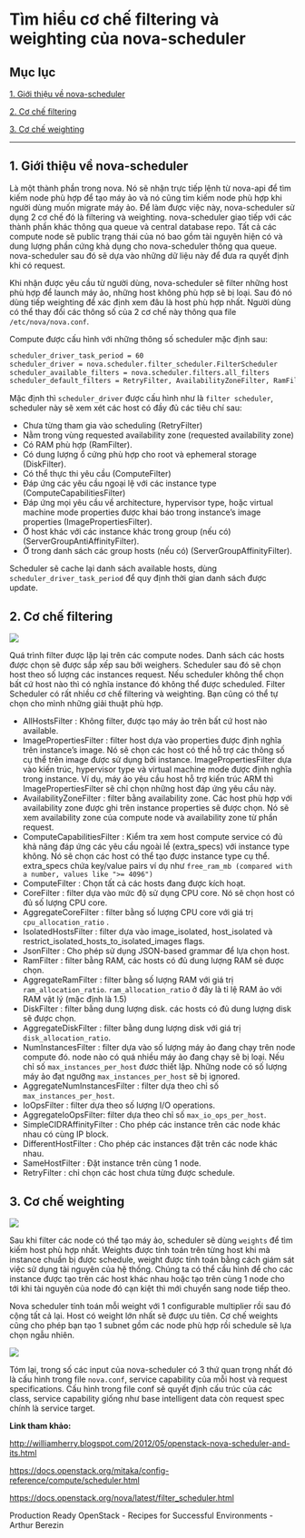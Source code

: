 # Tìm hiểu cơ chế filtering và weighting của nova-scheduler

## Mục lục

[1. Giới thiệu về nova-scheduler](#1)

[2. Cơ chế filtering](#2)

[3. Cơ chế weighting](#3)

----------

<a name ="1"></a>
## 1. Giới thiệu về nova-scheduler

Là một thành phần trong nova. Nó sẽ nhận trực tiếp lệnh từ nova-api để tìm kiếm node phù hợp để tạo máy ảo và nó cũng tim kiếm node phù hợp khi người dùng muốn migrate máy ảo. Để làm được việc này, nova-scheduler sử dụng 2 cơ chế đó là filtering và weighting. nova-scheduler giao tiếp với các thành phần khác thông qua queue và central database repo. Tất cả các compute node sẽ public trạng thái của nó bao gồm tài nguyên hiện có và dung lượng phần cứng khả dụng cho nova-scheduler thông qua queue. nova-scheduler sau đó sẽ dựa vào những dữ liệu này để đưa ra quyết định khi có request.

Khi nhận được yêu cầu từ người dùng, nova-scheduler sẽ filter những host phù hợp để launch máy ảo, những host không phù hợp sẽ bị loại. Sau đó nó dùng tiếp weighting để xác định xem đâu là host phù hợp nhất. Người dùng có thể thay đổi các thông số của 2 cơ chế này thông qua file `/etc/nova/nova.conf`.

Compute được cấu hình với những thông số scheduler mặc định sau:

``` sh
scheduler_driver_task_period = 60
scheduler_driver = nova.scheduler.filter_scheduler.FilterScheduler
scheduler_available_filters = nova.scheduler.filters.all_filters
scheduler_default_filters = RetryFilter, AvailabilityZoneFilter, RamFilter, DiskFilter, ComputeFilter, ComputeCapabilitiesFilter, ImagePropertiesFilter, ServerGroupAntiAffinityFilter, ServerGroupAffinityFilter
```

Mặc định thì `scheduler_driver` được cấu hình như là `filter scheduler`, scheduler này sẽ xem xét các host có đầy đủ các tiêu chí sau:

- Chưa từng tham gia vào scheduling (RetryFilter)
- Nằm trong vùng requested availability zone (requested availability zone)
- Có RAM phù hợp (RamFilter).
- Có dung lượng ổ cứng phù hợp cho root và ephemeral storage (DiskFilter).
- Có thể thực thi yêu cầu (ComputeFilter)
- Đáp ứng các yêu cầu ngoại lệ với các instance type (ComputeCapabilitiesFilter)
- Đáp ứng mọi yêu cầu về architecture, hypervisor type, hoặc virtual machine mode properties được khai báo trong instance’s image properties (ImagePropertiesFilter).
- Ở host khác với các instance khác trong group (nếu có) (ServerGroupAntiAffinityFilter).
- Ở trong danh sách các group hosts (nếu có) (ServerGroupAffinityFilter).

Scheduler sẽ cache lại danh sách available hosts, dùng `scheduler_driver_task_period` để quy định thời gian danh sách được update.

<a name ="2"></a>
## 2. Cơ chế filtering

<img src="http://i.imgur.com/DhPt1Xo.png">

Quá trình filter được lặp lại trên các compute nodes. Danh sách các hosts được chọn sẽ được sắp xếp sau bởi weighers. Scheduler sau đó sẽ chọn host theo số lượng các instances request. Nếu scheduler không thể chọn bất cứ host nào thì có nghĩa instance đó không thể được scheduled. Filter Scheduler có rất nhiều cơ chế filtering và weighting. Bạn cũng có thể tự chọn cho mình những giải thuật phù hợp.

- AllHostsFilter : Không filter, được tạo máy ảo trên bất cứ host nào available.
- ImagePropertiesFilter : filter host dựa vào properties được định nghĩa trên instance’s image. Nó sẽ chọn các host có thể hỗ trợ các thông số cụ thể trên image được sử dụng bởi instance. ImagePropertiesFilter dựa vào kiến trúc, hypervisor type và virtual machine mode được định nghĩa trong instance. Ví dụ, máy ảo yêu cầu host hỗ trợ kiến trúc ARM thì ImagePropertiesFilter sẽ chỉ chọn những host đáp ứng yêu cầu này.
- AvailabilityZoneFilter : filter bằng availability zone. Các host phù hợp với availability zone được ghi trên instance properties sẽ được chọn. Nó sẽ xem availability zone của compute node và availability zone từ phần request.
- ComputeCapabilitiesFilter : Kiểm tra xem host compute service có đủ khả năng đáp ứng các yêu cầu ngoài lề (extra_specs) với instance type không. Nó sẽ chọn các host có thể tạo được instance type cụ thể. extra_specs chứa key/value pairs ví dụ như `free_ram_mb (compared with a number, values like ">= 4096")`
- ComputeFilter : Chọn tất cả các hosts đang được kích hoạt.
- CoreFilter : filter dựa vào mức độ sử dụng CPU core. Nó sẽ chọn host có đủ số lượng CPU core.
- AggregateCoreFilter : filter bằng số lượng CPU core với giá trị `cpu_allocation_ratio` .
- IsolatedHostsFilter : filter dựa vào image_isolated, host_isolated và restrict_isolated_hosts_to_isolated_images flags.
- JsonFilter : Cho phép sử dụng JSON-based grammar để lựa chọn host.
- RamFilter : filter bằng RAM, các hosts có đủ dung lượng RAM sẽ được chọn.
- AggregateRamFilter : filter bằng số lượng RAM với giá trị `ram_allocation_ratio`. `ram_allocation_ratio` ở đây là tỉ lệ RAM ảo với RAM vật lý (mặc định là 1.5)
- DiskFilter : filter bằng dung lượng disk. các hosts có đủ dung lượng disk sẽ được chọn.
- AggregateDiskFilter : filter bằng dung lượng disk với giá trị `disk_allocation_ratio`.
- NumInstancesFilter : filter dựa vào số lượng máy ảo đang chạy trên node compute đó. node nào có quá nhiều máy ảo đang chạy sẽ bị loại. Nếu chỉ số `max_instances_per_host` đươc thiết lập. Những node có số lượng máy ảo đạt ngưỡng `max_instances_per_host` sẽ bị ignored.
- AggregateNumInstancesFilter : filter dựa theo chỉ số `max_instances_per_host`.
- IoOpsFilter : filter dựa theo số lượng  I/O operations.
- AggregateIoOpsFilter:  filter dựa theo chỉ số `max_io_ops_per_host`.
- SimpleCIDRAffinityFilter : Cho phép các instance trên các node khác nhau có cùng IP block.
- DifferentHostFilter : Cho phép các instances đặt trên các node khác nhau.
- SameHostFilter : Đặt instance trên cùng 1 node.
- RetryFilter : chỉ chọn các host chưa từng được schedule.

<a name ="3"></a>
## 3. Cơ chế weighting

<img src="http://i.imgur.com/U7P5m2V.png">

Sau khi filter các node có thể tạo máy ảo, scheduler sẽ dùng `weights` để tìm kiếm host phù hợp nhất. Weights được tính toán trên từng host khi mà instance chuẩn bị được schedule, weight được tính toán bằng cách giám sát việc sử dụng tài nguyên của hệ thống. Chúng ta có thể cầu hình để cho các instance được tạo trên các host khác nhau hoặc tạo trên cùng 1 node cho tới khi tài nguyên của node đó cạn kiệt thì mới chuyển sang node tiếp theo.

Nova scheduler tính toán mỗi weight với 1 configurable multiplier rồi sau đó cộng tất cả lại. Host có weight lớn nhất sẽ được ưu tiên. Cơ chế weights cũng cho phép bạn tạo 1 subnet gồm các node phù hợp rồi schedule sẽ lựa chọn ngẫu nhiên.

<img src="http://i.imgur.com/bCbiLIL.png">

Tóm lại, trong số các input của nova-scheduler có 3 thứ quan trọng nhất đó là cấu hình trong file `nova.conf`, service capability của mỗi host và request specifications. Cấu hình trong file conf sẽ quyết định cấu trúc của các class, service capability giống như base intelligent data còn request spec chính là service target.

**Link tham khảo:**

http://williamherry.blogspot.com/2012/05/openstack-nova-scheduler-and-its.html

https://docs.openstack.org/mitaka/config-reference/compute/scheduler.html

https://docs.openstack.org/nova/latest/filter_scheduler.html

Production Ready OpenStack - Recipes for Successful Environments - Arthur Berezin
